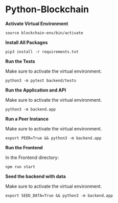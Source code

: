 # Python-Blockchain

**Activate Virtual Environment**

```
source blockchain-env/bin/activate 
```

**Install All Packages**

```
pip3 install -r requirements.txt
```

**Run the Tests**

Make sure to activate the virtual environment.

```
python3 -m pytest backend/tests
```

**Run the Application and API**

Make sure to activate the virtual environment.

```
python3 -m backend.app
```

**Run a Peer Instance**

Make sure to activate the virtual environment.

```
export PEER=True && python3 -m backend.app
```

**Run the Frontend**

In the Frontend directory:

```
npm run start
```

**Seed the backend with data**

Make sure to activate the virtual environment.

```
export SEED_DATA=True && python3 -m backend.app
```